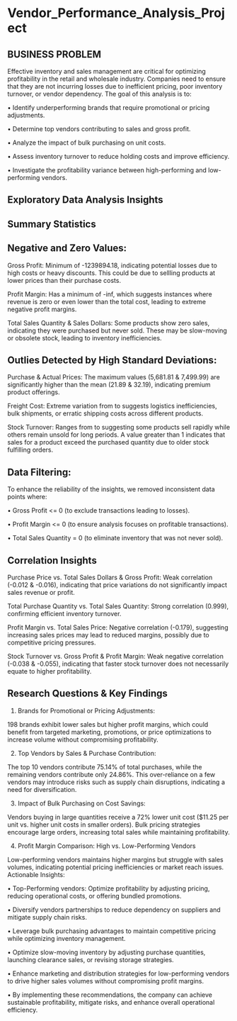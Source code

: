 # Vendor_Performance_Analysis_Project
## BUSINESS PROBLEM
Effective inventory and sales management are critical for optimizing profitability in the retail and wholesale industry. Companies need to ensure that they are not incurring losses due to inefficient pricing, poor inventory turnover, or vendor dependency. 
The goal of this analysis is to:

•	Identify underperforming brands that require promotional or pricing adjustments.

•	Determine top vendors contributing to sales and gross profit.

•	Analyze the impact of bulk purchasing on unit costs.

•	Assess inventory turnover to reduce holding costs and improve efficiency.

•	Investigate the profitability variance between high-performing and low-performing vendors.

## Exploratory Data Analysis Insights
## Summary Statistics

 

       
 
## Negative and Zero Values:

Gross Profit: Minimum of -1239894.18, indicating potential losses due to high costs or heavy discounts. This could be due to sellling products at lower prices than their purchase costs.

Profit Margin: Has a minimum of -inf, which suggests instances where revenue is zero or even lower than the total cost, leading to extreme negative profit margins.

Total Sales Quantity & Sales Dollars: Some products show zero sales, indicating they were purchased but never sold. These may be slow-moving or obsolete stock, leading to inventory inefficiencies.

## Outlies Detected by High Standard Deviations:

Purchase & Actual Prices: The maximum values (5,681.81 & 7,499.99) are significantly higher than the mean (21.89 & 32.19), indicating premium product offerings.

Freight Cost: Extreme variation from to suggests logistics inefficiencies, bulk shipments, or erratic shipping costs across different products.

Stock Turnover:  Ranges from to suggesting some products sell rapidly while others remain unsold for long periods. A value greater than 1 indicates that sales for a product exceed the purchased quantity due to older stock fulfilling orders.
 
 ## Data Filtering:
 
 To enhance the reliability of the insights, we removed inconsistent data points where:
 
•	Gross Profit <= 0 (to exclude transactions leading to losses).

•	Profit Margin <= 0 (to ensure analysis focuses on profitable transactions).

•	Total Sales Quantity = 0 (to eliminate inventory that was not never sold). 

 ## Correlation Insights
 
Purchase Price vs. Total Sales Dollars & Gross Profit: Weak correlation (-0.012 & -0.016), indicating that price variations do not significantly impact sales revenue or profit.

Total Purchase Quantity vs. Total Sales Quantity: Strong correlation (0.999), confirming efficient inventory turnover.

Profit Margin vs. Total Sales Price: Negative correlation (-0.179), suggesting increasing sales prices may lead to reduced margins, possibly due to competitive pricing pressures.

Stock Turnover vs. Gross Profit & Profit Margin: Weak negative correlation (-0.038 & -0.055), indicating that faster stock turnover does not necessarily equate to higher profitability.

## Research Questions & Key Findings

1.	Brands for Promotional or Pricing Adjustments:
 
198 brands exhibit lower sales but higher profit margins, which could benefit from targeted marketing, promotions, or price optimizations to increase volume without compromising profitability.
 
2.	Top Vendors by Sales & Purchase Contribution:
   
The top 10 vendors contribute 75.14% of total purchases, while the remaining vendors contribute only 24.86%. This over-reliance on a few vendors may introduce risks such as supply chain disruptions, indicating a need for diversification.
 
3.	Impact of Bulk Purchasing on Cost Savings:
   
Vendors buying in large quantities receive a 72% lower unit cost ($11.25 per unit vs. higher unit costs in smaller orders).
Bulk pricing strategies encourage large orders, increasing total sales while maintaining profitability. 
 
4.	Profit Margin Comparison: High vs. Low-Performing Vendors
 
   Low-performing vendors maintains higher margins but struggle with sales volumes, indicating potential pricing inefficiencies or market reach issues.
Actionable Insights:

•	Top-Performing vendors: Optimize profitability by adjusting pricing, reducing operational costs, or offering bundled promotions.

•	Diversify vendors partnerships to reduce dependency on suppliers and mitigate supply chain risks.

•	Leverage bulk purchasing advantages to maintain competitive pricing while optimizing inventory management.

•	Optimize slow-moving inventory by adjusting purchase quantities, launching clearance sales, or revising storage strategies.

•	Enhance marketing and distribution strategies for low-performing vendors to drive higher sales volumes without compromising profit margins.

•	By implementing these recommendations, the company can achieve sustainable profitability, mitigate risks, and enhance overall operational efficiency. 
